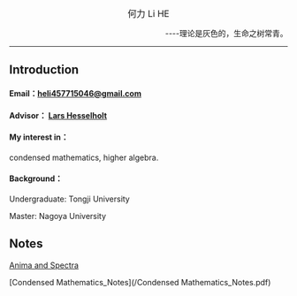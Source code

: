<center><font size=3>何力 Li HE </font></center>


<p align="right">----理论是灰色的，生命之树常青。</p>


---

## Introduction

#### Email：[heli457715046@gmail.com](heli457715046@gmail.com)

#### Advisor： [Lars Hesselholt](https://www.math.nagoya-u.ac.jp/~larsh/)

#### My interest in：
condensed mathematics, higher algebra.

#### Background：
Undergraduate: Tongji University

Master: Nagoya University





## Notes
[Anima and Spectra](/An&Sp.pdf)


[Condensed Mathematics_Notes](/Condensed Mathematics_Notes.pdf)


